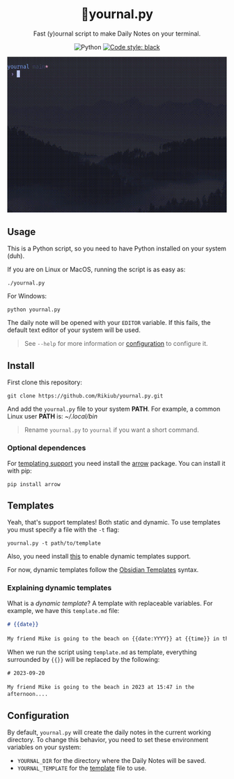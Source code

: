 <div align="center">

# 📓yournal.py
Fast (y)ournal script to make Daily Notes on your terminal.

![Python](https://img.shields.io/badge/python-default?logo=python)
[![Code style: black](https://img.shields.io/badge/code%20style-black-000000.svg)](https://github.com/psf/black)

![intro](intro.gif)

</div>

## Usage

This is a Python script, so you need to have Python installed on your system (duh).

If you are on Linux or MacOS, running the script is as easy as:

```shell
./yournal.py
```

For Windows:

```shell
python yournal.py
``` 

The daily note will be opened with your `EDITOR` variable. If this fails, the default text editor of your system will be used.

> See `--help` for more information or [configuration](#configuration) to configure it.

## Install

First clone this repository:

```shell
git clone https://github.com/Rikiub/yournal.py.git
```

And add the `yournal.py` file to your system **PATH**. For example, a common Linux user **PATH** is: *~/.local/bin*

> Rename `yournal.py` to `yournal` if you want a short command.

### Optional dependences

For [templating support](#templating) you need install the [arrow](https://github.com/arrow-py/arrow) package. You can install it with pip:

```shell
pip install arrow
```

## Templates

Yeah, that's support templates! Both static and dynamic. To use templates you must specify a file with the `-t` flag:

```
yournal.py -t path/to/template
```

Also, you need install [this](#optional-dependences) to enable dynamic templates support. 

For now, dynamic templates follow the [Obsidian Templates](https://help.obsidian.md/Plugins/Templates#Template+variables) syntax.

### Explaining dynamic templates

What is a *dynamic template*? A template with replaceable variables. For example, we have this `template.md` file:

```md
# {{date}}

My friend Mike is going to the beach on {{date:YYYY}} at {{time}} in the afternoon...
```

When we run the script using `template.md` as template, everything surrounded by `{{}}` will be replaced by the following:

```
# 2023-09-20

My friend Mike is going to the beach in 2023 at 15:47 in the afternoon....
```

## Configuration

By default, `yournal.py` will create the daily notes in the current working directory. To change this behavior, you need to set these environment variables on your system:

- `YOURNAL_DIR` for the directory where the Daily Notes will be saved.
- `YOURNAL_TEMPLATE` for the [template](#templating) file to use.
